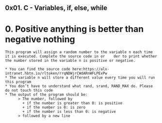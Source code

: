 ##  0x01. C - Variables, if, else, while

#   0. Positive anything is better than negative nothing

    This program will assign a random number to the variable n each time it is executed. Complete the source code in or    der to print whether the number stored in the variable n is positive or negative.
    
    * You can find the source code here:https://alx-intranet.hbtn.io/rltoken/rrqNDWjrCWdARnWFLPExPw
    * The variable n will store a different value every time you will run this program
    * You don’t have to understand what rand, srand, RAND_MAX do. Please do not touch this code
    * The output of the program should be:
          > The number, followed by
            + if the number is greater than 0: is positive
            + if the number is 0: is zero
            + if the number is less than 0: is negative
          > followed by a new line